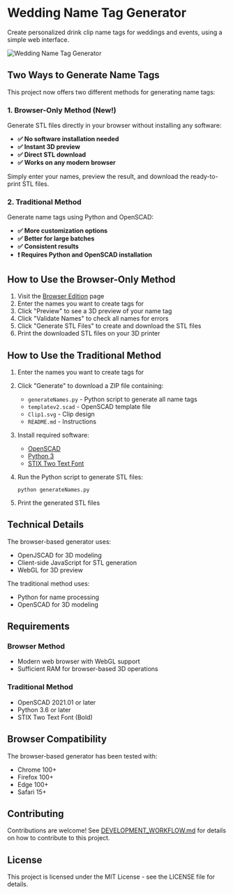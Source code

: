 # Wedding Name Tag Generator

Create personalized drink clip name tags for weddings and events, using a simple web interface.

![Wedding Name Tag Generator](images/preview.png)

## Two Ways to Generate Name Tags

This project now offers two different methods for generating name tags:

### 1. Browser-Only Method (New!)

Generate STL files directly in your browser without installing any software:

- **✅ No software installation needed**
- **✅ Instant 3D preview**
- **✅ Direct STL download**
- **✅ Works on any modern browser**

Simply enter your names, preview the result, and download the ready-to-print STL files.

### 2. Traditional Method

Generate name tags using Python and OpenSCAD:

- **✅ More customization options**
- **✅ Better for large batches**
- **✅ Consistent results**
- **❗ Requires Python and OpenSCAD installation**

## How to Use the Browser-Only Method

1. Visit the [Browser Edition](browser-generator.html) page
2. Enter the names you want to create tags for
3. Click "Preview" to see a 3D preview of your name tag
4. Click "Validate Names" to check all names for errors
5. Click "Generate STL Files" to create and download the STL files
6. Print the downloaded STL files on your 3D printer

## How to Use the Traditional Method

1. Enter the names you want to create tags for
2. Click "Generate" to download a ZIP file containing:
   - `generateNames.py` - Python script to generate all name tags
   - `templatev2.scad` - OpenSCAD template file
   - `Clip1.svg` - Clip design
   - `README.md` - Instructions

3. Install required software:
   - [OpenSCAD](https://www.openscad.org/downloads.html)
   - [Python 3](https://www.python.org/downloads/)
   - [STIX Two Text Font](https://fonts.google.com/specimen/STIX+Two+Text)

4. Run the Python script to generate STL files:
   ```
   python generateNames.py
   ```

5. Print the generated STL files

## Technical Details

The browser-based generator uses:
- OpenJSCAD for 3D modeling
- Client-side JavaScript for STL generation
- WebGL for 3D preview

The traditional method uses:
- Python for name processing
- OpenSCAD for 3D modeling

## Requirements

### Browser Method
- Modern web browser with WebGL support
- Sufficient RAM for browser-based 3D operations

### Traditional Method
- OpenSCAD 2021.01 or later
- Python 3.6 or later
- STIX Two Text Font (Bold)

## Browser Compatibility

The browser-based generator has been tested with:
- Chrome 100+
- Firefox 100+
- Edge 100+
- Safari 15+

## Contributing

Contributions are welcome! See [DEVELOPMENT_WORKFLOW.md](DEVELOPMENT_WORKFLOW.md) for details on how to contribute to this project.

## License

This project is licensed under the MIT License - see the LICENSE file for details.
